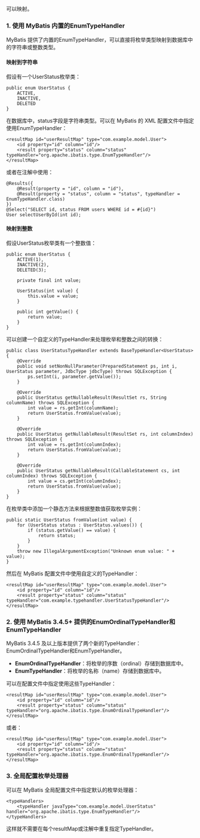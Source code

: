 可以映射。
### 1. 使用 MyBatis 内置的EnumTypeHandler
MyBatis 提供了内置的EnumTypeHandler，可以直接将枚举类型映射到数据库中的字符串或整数类型。
#### 映射到字符串
假设有一个UserStatus枚举类：
```
public enum UserStatus {
    ACTIVE,
    INACTIVE,
    DELETED
}
```
在数据库中，status字段是字符串类型。可以在 MyBatis 的 XML 配置文件中指定使用EnumTypeHandler：
```
<resultMap id="userResultMap" type="com.example.model.User">
    <id property="id" column="id"/>
    <result property="status" column="status" typeHandler="org.apache.ibatis.type.EnumTypeHandler"/>
</resultMap>
```
或者在注解中使用：
```
@Results({
    @Result(property = "id", column = "id"),
    @Result(property = "status", column = "status", typeHandler = EnumTypeHandler.class)
})
@Select("SELECT id, status FROM users WHERE id = #{id}")
User selectUserById(int id);
```
#### 映射到整数
假设UserStatus枚举类有一个整数值：
```
public enum UserStatus {
    ACTIVE(1),
    INACTIVE(2),
    DELETED(3);

    private final int value;

    UserStatus(int value) {
        this.value = value;
    }

    public int getValue() {
        return value;
    }
}
```
可以创建一个自定义的TypeHandler来处理枚举和整数之间的转换：
```
public class UserStatusTypeHandler extends BaseTypeHandler<UserStatus> {
    @Override
    public void setNonNullParameter(PreparedStatement ps, int i, UserStatus parameter, JdbcType jdbcType) throws SQLException {
        ps.setInt(i, parameter.getValue());
    }

    @Override
    public UserStatus getNullableResult(ResultSet rs, String columnName) throws SQLException {
        int value = rs.getInt(columnName);
        return UserStatus.fromValue(value);
    }

    @Override
    public UserStatus getNullableResult(ResultSet rs, int columnIndex) throws SQLException {
        int value = rs.getInt(columnIndex);
        return UserStatus.fromValue(value);
    }

    @Override
    public UserStatus getNullableResult(CallableStatement cs, int columnIndex) throws SQLException {
        int value = cs.getInt(columnIndex);
        return UserStatus.fromValue(value);
    }
}
```
在枚举类中添加一个静态方法来根据整数值获取枚举实例：
```
public static UserStatus fromValue(int value) {
    for (UserStatus status : UserStatus.values()) {
        if (status.getValue() == value) {
            return status;
        }
    }
    throw new IllegalArgumentException("Unknown enum value: " + value);
}
```
然后在 MyBatis 配置文件中使用自定义的TypeHandler：
```
<resultMap id="userResultMap" type="com.example.model.User">
    <id property="id" column="id"/>
    <result property="status" column="status" typeHandler="com.example.typehandler.UserStatusTypeHandler"/>
</resultMap>
```
### 2. 使用 MyBatis 3.4.5+ 提供的EnumOrdinalTypeHandler和EnumTypeHandler
MyBatis 3.4.5 及以上版本提供了两个新的TypeHandler：EnumOrdinalTypeHandler和EnumTypeHandler。

- **EnumOrdinalTypeHandler**：将枚举的序数（ordinal）存储到数据库中。
- **EnumTypeHandler**：将枚举的名称（name）存储到数据库中。

可以在配置文件中指定使用这些TypeHandler：
```
<resultMap id="userResultMap" type="com.example.model.User">
    <id property="id" column="id"/>
    <result property="status" column="status" typeHandler="org.apache.ibatis.type.EnumOrdinalTypeHandler"/>
</resultMap>
```
或者：
```
<resultMap id="userResultMap" type="com.example.model.User">
    <id property="id" column="id"/>
    <result property="status" column="status" typeHandler="org.apache.ibatis.type.EnumOrdinalTypeHandler"/>
</resultMap>
```
### 3. 全局配置枚举处理器
可以在 MyBatis 全局配置文件中指定默认的枚举处理器：
```
<typeHandlers>
    <typeHandler javaType="com.example.model.UserStatus" handler="org.apache.ibatis.type.EnumTypeHandler"/>
</typeHandlers>
```
这样就不需要在每个resultMap或注解中重复指定TypeHandler。

